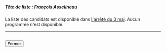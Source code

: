 ##### Tête de liste : François Asselineau

La liste des candidats est disponible dans [l'arrêté du 3 mai](https://www.legifrance.gouv.fr/affichTexte.do;jsessionid=87DAD75FDA48AA144528CD4ED0B9A9D2.tplgfr38s_1?cidTexte=JORFTEXT000038438196&dateTexte=&oldAction=rechJO&categorieLien=id&idJO=JORFCONT000038437728). Aucun programme n'est disponible.

<hr>
<h2><button class="btn btn-default btn-sm" onclick="uprclose()">Fermer</button></h2>
